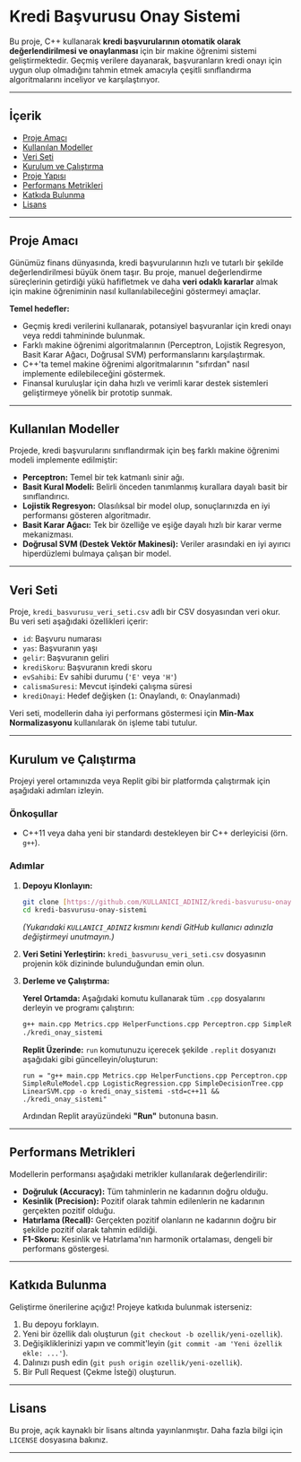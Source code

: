 # Kredi Başvurusu Onay Sistemi

Bu proje, C++ kullanarak **kredi başvurularının otomatik olarak değerlendirilmesi ve onaylanması** için bir makine öğrenimi sistemi geliştirmektedir. Geçmiş verilere dayanarak, başvuranların kredi onayı için uygun olup olmadığını tahmin etmek amacıyla çeşitli sınıflandırma algoritmalarını inceliyor ve karşılaştırıyor.

---

## İçerik

* [Proje Amacı](#proje-amacı)
* [Kullanılan Modeller](#kullanılan-modeller)
* [Veri Seti](#veri-seti)
* [Kurulum ve Çalıştırma](#kurulum-ve-çalıştırma)
* [Proje Yapısı](#proje-yapısı)
* [Performans Metrikleri](#performans-metrikleri)
* [Katkıda Bulunma](#katkıda-bulunma)
* [Lisans](#lisans)

---

## Proje Amacı

Günümüz finans dünyasında, kredi başvurularının hızlı ve tutarlı bir şekilde değerlendirilmesi büyük önem taşır. Bu proje, manuel değerlendirme süreçlerinin getirdiği yükü hafifletmek ve daha **veri odaklı kararlar** almak için makine öğreniminin nasıl kullanılabileceğini göstermeyi amaçlar.

**Temel hedefler:**

* Geçmiş kredi verilerini kullanarak, potansiyel başvuranlar için kredi onayı veya reddi tahmininde bulunmak.
* Farklı makine öğrenimi algoritmalarının (Perceptron, Lojistik Regresyon, Basit Karar Ağacı, Doğrusal SVM) performanslarını karşılaştırmak.
* C++'ta temel makine öğrenimi algoritmalarının "sıfırdan" nasıl implemente edilebileceğini göstermek.
* Finansal kuruluşlar için daha hızlı ve verimli karar destek sistemleri geliştirmeye yönelik bir prototip sunmak.

---

## Kullanılan Modeller

Projede, kredi başvurularını sınıflandırmak için beş farklı makine öğrenimi modeli implemente edilmiştir:

* **Perceptron:** Temel bir tek katmanlı sinir ağı.
* **Basit Kural Modeli:** Belirli önceden tanımlanmış kurallara dayalı basit bir sınıflandırıcı.
* **Lojistik Regresyon:** Olasılıksal bir model olup, sonuçlarınızda en iyi performansı gösteren algoritmadır.
* **Basit Karar Ağacı:** Tek bir özelliğe ve eşiğe dayalı hızlı bir karar verme mekanizması.
* **Doğrusal SVM (Destek Vektör Makinesi):** Veriler arasındaki en iyi ayırıcı hiperdüzlemi bulmaya çalışan bir model.

---

## Veri Seti

Proje, `kredi_basvurusu_veri_seti.csv` adlı bir CSV dosyasından veri okur. Bu veri seti aşağıdaki özellikleri içerir:

* `id`: Başvuru numarası
* `yas`: Başvuranın yaşı
* `gelir`: Başvuranın geliri
* `krediSkoru`: Başvuranın kredi skoru
* `evSahibi`: Ev sahibi durumu (`'E'` veya `'H'`)
* `calismaSuresi`: Mevcut işindeki çalışma süresi
* `krediOnayi`: Hedef değişken (`1`: Onaylandı, `0`: Onaylanmadı)

Veri seti, modellerin daha iyi performans göstermesi için **Min-Max Normalizasyonu** kullanılarak ön işleme tabi tutulur.

---

## Kurulum ve Çalıştırma

Projeyi yerel ortamınızda veya Replit gibi bir platformda çalıştırmak için aşağıdaki adımları izleyin.

### Önkoşullar

* C++11 veya daha yeni bir standardı destekleyen bir C++ derleyicisi (örn. `g++`).

### Adımlar

1.  **Depoyu Klonlayın:**
    ```bash
    git clone [https://github.com/KULLANICI_ADINIZ/kredi-basvurusu-onay-sistemi.git](https://github.com/KULLANICI_ADINIZ/kredi-basvurusu-onay-sistemi.git)
    cd kredi-basvurusu-onay-sistemi
    ```
    *(Yukarıdaki `KULLANICI_ADINIZ` kısmını kendi GitHub kullanıcı adınızla değiştirmeyi unutmayın.)*

2.  **Veri Setini Yerleştirin:**
    `kredi_basvurusu_veri_seti.csv` dosyasının projenin kök dizininde bulunduğundan emin olun.

3.  **Derleme ve Çalıştırma:**

    **Yerel Ortamda:**
    Aşağıdaki komutu kullanarak tüm `.cpp` dosyalarını derleyin ve programı çalıştırın:
    ```bash
    g++ main.cpp Metrics.cpp HelperFunctions.cpp Perceptron.cpp SimpleRuleModel.cpp LogisticRegression.cpp SimpleDecisionTree.cpp LinearSVM.cpp -o kredi_onay_sistemi -std=c++11 -Wall
    ./kredi_onay_sistemi
    ```

    **Replit Üzerinde:**
    `run` komutunuzu içerecek şekilde `.replit` dosyanızı aşağıdaki gibi güncelleyin/oluşturun:
    ```replit
    run = "g++ main.cpp Metrics.cpp HelperFunctions.cpp Perceptron.cpp SimpleRuleModel.cpp LogisticRegression.cpp SimpleDecisionTree.cpp LinearSVM.cpp -o kredi_onay_sistemi -std=c++11 && ./kredi_onay_sistemi"
    ```
    Ardından Replit arayüzündeki **"Run"** butonuna basın.

---

## Performans Metrikleri

Modellerin performansı aşağıdaki metrikler kullanılarak değerlendirilir:

* **Doğruluk (Accuracy):** Tüm tahminlerin ne kadarının doğru olduğu.
* **Kesinlik (Precision):** Pozitif olarak tahmin edilenlerin ne kadarının gerçekten pozitif olduğu.
* **Hatırlama (Recall):** Gerçekten pozitif olanların ne kadarının doğru bir şekilde pozitif olarak tahmin edildiği.
* **F1-Skoru:** Kesinlik ve Hatırlama'nın harmonik ortalaması, dengeli bir performans göstergesi.

---

## Katkıda Bulunma

Geliştirme önerilerine açığız! Projeye katkıda bulunmak isterseniz:

1.  Bu depoyu forklayın.
2.  Yeni bir özellik dalı oluşturun (`git checkout -b ozellik/yeni-ozellik`).
3.  Değişikliklerinizi yapın ve commit'leyin (`git commit -am 'Yeni özellik ekle: ...'`).
4.  Dalınızı push edin (`git push origin ozellik/yeni-ozellik`).
5.  Bir Pull Request (Çekme İsteği) oluşturun.

---

## Lisans

Bu proje, açık kaynaklı bir lisans altında yayınlanmıştır. Daha fazla bilgi için `LICENSE` dosyasına bakınız.

---
